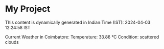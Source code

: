 # My Project

This content is dynamically generated in Indian Time (IST): 2024-04-03 12:24:58 IST


Current Weather in Coimbatore:
Temperature: 33.88 °C
Condition: scattered clouds
